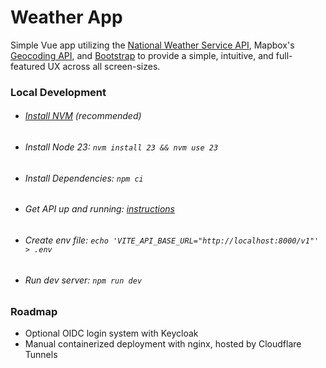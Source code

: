 # Weather App

Simple Vue app utilizing the [National Weather Service API](https://www.weather.gov/documentation/services-web-api), Mapbox's [Geocoding API](https://docs.mapbox.com/api/search/geocoding/#forward-geocoding-with-search-text-input), and [Bootstrap](https://getbootstrap.com/) to
provide a simple, intuitive, and full-featured UX across all screen-sizes.

### Local Development

- ###### [Install NVM](https://github.com/nvm-sh/nvm?tab=readme-ov-file#installing-and-updating) (recommended)
- ###### Install Node 23: `nvm install 23 && nvm use 23`
- ###### Install Dependencies: `npm ci`
- ###### Get API up and running: [instructions](https://github.com/gregriff/weather-api?tab=readme-ov-file#weather-api)
- ###### Create env file: `echo 'VITE_API_BASE_URL="http://localhost:8000/v1"' > .env`
- ###### Run dev server: `npm run dev`

### Roadmap

- Optional OIDC login system with Keycloak
- Manual containerized deployment with nginx, hosted by Cloudflare Tunnels
